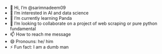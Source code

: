 - 👋 Hi, I’m @sarimnadeem09
- 👀 I’m interested in AI and data science
- 🌱 I’m currently learning Panda 
- 💞️ I’m looking to collaborate on a project of web scraping  or pure python fundamental
- 📫 How to reach me message 
- 😄 Pronouns: he/ him
- ⚡ Fun fact: I am a dumb man


<!---
sarimnadeem09/sarimnadeem09 is a ✨ special ✨ repository because its `README.md` (this file) appears on your GitHub profile.
You can click the Preview link to take a look at your changes.
--->
